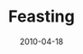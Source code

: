---
layout: message
category: message
series: "Force Feed"
title: "Feasting"
date: 2010-04-18
message_id: 615
---